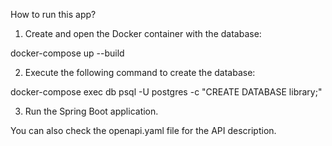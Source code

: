 How to run this app?

1. Create and open the Docker container with the database:

docker-compose up --build

2. Execute the following command to create the database:

docker-compose exec db psql -U postgres -c "CREATE DATABASE library;"

3. Run the Spring Boot application.

You can also check the openapi.yaml file for the API description.